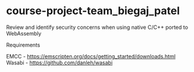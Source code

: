 # course-project-team_biegaj_patel

Review and identify security concerns when using native C/C++ ported to WebAssembly

Requirements 

EMCC   - https://emscripten.org/docs/getting_started/downloads.html
Wasabi - https://github.com/danleh/wasabi
